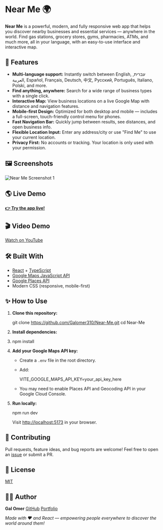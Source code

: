 # Near Me 🌍

**Near Me** is a powerful, modern, and fully responsive web app that helps you discover nearby businesses and essential services — anywhere in the world. Find gas stations, grocery stores, gyms, pharmacies, ATMs, and much more, all in your language, with an easy-to-use interface and interactive map.

## 🚀 Features

- **Multi-language support:** Instantly switch between English, עברית, العربية, Español, Français, Deutsch, 中文, Русский, Português, Italiano, Polski, and more.
- **Find anything, anywhere:** Search for a wide range of business types with a single click.
- **Interactive Map:** View business locations on a live Google Map with distance and navigation features.
- **Mobile-first Design:** Optimized for both desktop and mobile — includes a full-screen, touch-friendly control menu for phones.
- **Fast Navigation Bar:** Quickly jump between results, see distances, and open business info.
- **Flexible Location Input:** Enter any address/city or use "Find Me" to use your current location.
- **Privacy First:** No accounts or tracking. Your location is only used with your permission.

## 🖼️ Screenshots

![Near Me Screenshot 1](./assets/nearme1.png)

## 🌎 Live Demo

[**👉 Try the app live!**](https://galomer310.github.io/Near-Me/)

## 🎬 Video Demo

[Watch on YouTube](https://www.youtube.com/watch?v=YOUR_VIDEO_ID)

## 🛠️ Built With

- [React](https://react.dev/) + [TypeScript](https://www.typescriptlang.org/)
- [Google Maps JavaScript API](https://developers.google.com/maps/documentation/javascript/)
- [Google Places API](https://developers.google.com/maps/documentation/places/web-service/overview)
- Modern CSS (responsive, mobile-first)

## ✨ How to Use

1. **Clone this repository:**

   git clone https://github.com/Galomer310/Near-Me.git
   cd Near-Me

2. **Install dependencies:**
3. 
   npm install
   

4. **Add your Google Maps API key:**

   * Create a `.env` file in the root directory.
   * Add:

     VITE_GOOGLE_MAPS_API_KEY=your_api_key_here

   * You may need to enable Places API and Geocoding API in your Google Cloud Console.

5. **Run locally:**

   npm run dev

   Visit [http://localhost:5173](http://localhost:5173) in your browser.

## 🤖 Contributing

Pull requests, feature ideas, and bug reports are welcome!
Feel free to open an [issue](https://github.com/Galomer310/Near-Me/issues) or submit a PR.

## 📄 License

[MIT](LICENSE)

## 👨‍💻 Author

**Gal Omer**
[GitHub](https://github.com/Galomer310)
[Portfolio](https://galomer310.github.io/Portfolio/) 

*Made with ❤️ and React — empowering people everywhere to discover the world around them!*


